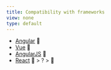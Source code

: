 ```yaml
---
title: Compatibility with frameworks
view: none
type: default
---
```


- [Angular](https://www.typescriptlang.org/docs/handbook/angular.html) &#129351;
- [Vue](https://vuejs.org/v2/guide/typescript.html) &#129351;
- [AngularJS](https://www.npmjs.com/package/@types/angular) &#129351;
- [React](https://www.typescriptlang.org/docs/handbook/jsx.html) &#129351; > ? > &#129352;